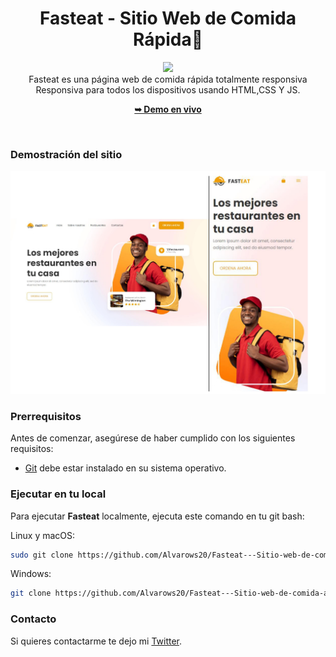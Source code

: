<div align="center">

  <h1 align="center">Fasteat - Sitio Web de Comida Rápida🍔</h2>

![](https://img.shields.io/github/issues/Alvarows20/Fasteat---Sitio-web-de-comida-a-domicilio)
  <br />
  Fasteat es una página web de comida rápida totalmente responsiva <br />Responsiva para todos los dispositivos usando HTML,CSS Y JS.

  <a href="https://alvarows20.github.io/Fasteat---Sitio-web-de-comida-a-domicilio/"><strong>➥ Demo en vivo</strong></a>

</div>

<br />

### Demostración del sitio

[![Fasteat Desktop Demo](./Pagina%20de%20Comida%20Rapida%20Responsiva_page-0001.jpg "Desktop Demo") ](https://alvarows20.github.io/Fasteat---Sitio-web-de-comida-a-domicilio/)

### Prerrequisitos

Antes de comenzar, asegúrese de haber cumplido con los siguientes requisitos:

* [Git](https://git-scm.com/downloads "Download Git") debe estar instalado en su sistema operativo.

### Ejecutar en tu local

Para ejecutar **Fasteat** localmente, ejecuta este comando en tu git bash:

Linux y macOS:

```bash
sudo git clone https://github.com/Alvarows20/Fasteat---Sitio-web-de-comida-a-domicilio.git
```

Windows:

```bash
git clone https://github.com/Alvarows20/Fasteat---Sitio-web-de-comida-a-domicilio.git
```

### Contacto

Si quieres contactarme te dejo mi [Twitter](https://twitter.com/PradoTen3).


